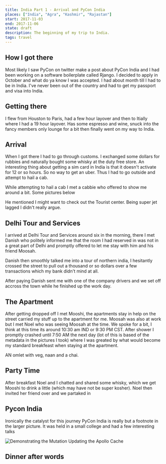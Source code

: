 ```yaml
---
title: India Part 1 - Arrival and PyCon India
places: ["India", "Agra", "Kashmir", "Rajastan"]
start: 2017-11-03
end: 2017-11-06
state: draft
description: The beginning of my trip to India.
tags: travel
---
```


## How I got there

Most likely I saw PyCon on twitter make a post about PyCon India and I had been
working on a software boilerplate called Rjango. I decided to apply in October
and what do ya know I was accepted. I had about month till I had to be in India.
I've never been out of the country and had to get my passport and visa into
India.

## Getting there

I flew from Houston to Paris, had a few hour layover and then to Itially where I
had a 19 hour layover. Has some espresso and wine, snuck into the fancy members
only lounge for a bit then finally went on my way to India.

## Arrival

When I got there I had to go through customs. I exchanged some dollars for
rubbies and naturally bought some whisky at the duty free store. An interesting
thing about getting a sim card in India is that it doesn't activate for 12 or so
hours. So no way to get an uber. Thus I had to go outside and attempt to hail a
cab.

While attempting to hail a cab I met a cabbie who offered to show me around a
bit. Some pictures below

He mentioned I might want to check out the Tourist center. Being super jet
lagged I didn't really argue.

## Delhi Tour and Services

I arrived at Delhi Tour and Services around six in the morning, there I met
Danish who politely informed me that the room I had reserved in was not in a
great part of Delhi and promptly offered to let me stay with him and his friend
Moosah.

Danish then smoothly talked me into a tour of northern india, I hesitantly
crossed the street to pull out a thousand or so dollars over a few transactions
which my bank didn't mind at all.

After paying Danish sent me with one of the company drivers and we set off
accross the town while he finished up the work day.

## The Apartment

After getting dropped off I met Mooshi, the apartments stay in help on the
street carried my stuff up to the apartment for me. Moosah was also at work but
I met Noel who was seeing Moosah at the time. We spoke for a bit, I think at
this time its around 10:30 am IND or 9:30 PM CST. After shower I promptly
crashed until 7:50 AM the next day (lot of this is based of the metadata in the
pictures I took) where I was greated by what would become my standard breakfeast
when staying at the apartment.

AN omlet with veg, naan and a chai.

## Party Time

After breakfast Noel and I chatted and shared some whisky, which we get Mooshi
to drink a little (which may have not be super kosher). Noel then invited her
friend over and we partaked in

## Pycon India

Ironically the catalyst for this journey PyCon India is really but a footnote in
the larger picture. It was held in a small college and had a few interesting
talks

![Demonstrating the Mutation Updating the Apollo Cache](PyCon_India/)

## Dinner after words
